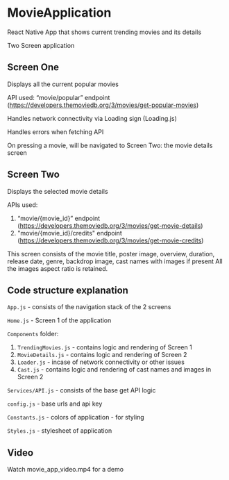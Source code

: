 # MovieApplication
React Native App that shows current trending movies and its details

Two Screen application

## Screen One
Displays all the current popular movies

API used: “movie/popular” endpoint (https://developers.themoviedb.org/3/movies/get-popular-movies)

Handles network connectivity via Loading sign (Loading.js)

Handles errors when fetching API

On pressing a movie, will be navigated to Screen Two: the movie details screen

## Screen Two
Displays the selected movie details 

APIs used: 
  1. “movie/{movie_id}” endpoint (https://developers.themoviedb.org/3/movies/get-movie-details)
  2. "movie/{movie_id}/credits" endpoint (https://developers.themoviedb.org/3/movies/get-movie-credits)
  
This screen consists of the movie title, poster image, overview, duration, release date, genre, backdrop image, cast names with images if present
All the images aspect ratio is retained.

## Code structure explanation
`App.js` - consists of the navigation stack of the 2 screens

`Home.js` - Screen 1 of the application

`Components` folder:
  1. `TrendingMovies.js` - contains logic and rendering of Screen 1 
  2. `MovieDetails.js` - contains logic and rendering of Screen 2 
  3. `Loader.js` - incase of network connectivity or other issues
  4. `Cast.js` - contains logic and rendering of cast names and images in Screen 2
 
`Services/API.js` - consists of the base get API logic

`config.js` - base urls and api key

`Constants.js` - colors of application - for styling

`Styles.js` - stylesheet of application

## Video

Watch movie_app_video.mp4 for a demo

